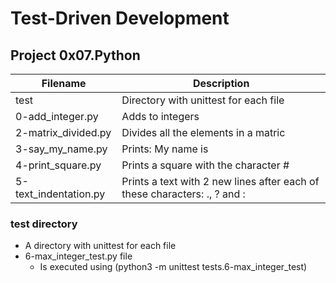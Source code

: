 # Test-Driven Development
## Project 0x07.Python

| Filename | Description |
| -------- | ----------- |
| test | Directory with unittest for each file |
| 0-add_integer.py | Adds to integers |
| 2-matrix_divided.py | Divides all the elements in a matric |
| 3-say_my_name.py | Prints: My name is <first name> <last name> |
| 4-print_square.py | Prints a square with the character # |
| 5-text_indentation.py | Prints a text with 2 new lines after each of these characters: ., ? and : |

### test directory
 * A directory with unittest for each file
 * 6-max_integer_test.py file
	- Is executed using (python3 -m unittest tests.6-max_integer_test)
